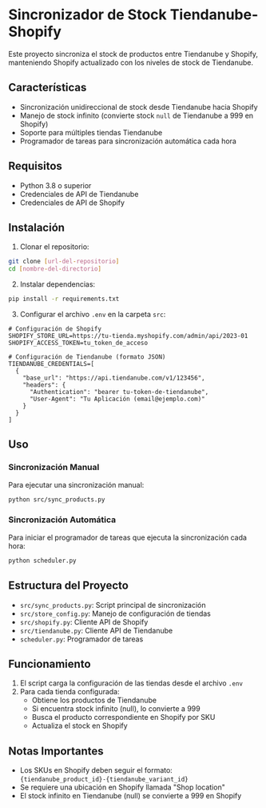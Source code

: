 # Sincronizador de Stock Tiendanube-Shopify

Este proyecto sincroniza el stock de productos entre Tiendanube y Shopify, manteniendo Shopify actualizado con los niveles de stock de Tiendanube.

## Características

- Sincronización unidireccional de stock desde Tiendanube hacia Shopify
- Manejo de stock infinito (convierte stock `null` de Tiendanube a 999 en Shopify)
- Soporte para múltiples tiendas Tiendanube
- Programador de tareas para sincronización automática cada hora

## Requisitos

- Python 3.8 o superior
- Credenciales de API de Tiendanube
- Credenciales de API de Shopify

## Instalación

1. Clonar el repositorio:
```bash
git clone [url-del-repositorio]
cd [nombre-del-directorio]
```

2. Instalar dependencias:
```bash
pip install -r requirements.txt
```

3. Configurar el archivo `.env` en la carpeta `src`:
```env
# Configuración de Shopify
SHOPIFY_STORE_URL=https://tu-tienda.myshopify.com/admin/api/2023-01
SHOPIFY_ACCESS_TOKEN=tu_token_de_acceso

# Configuración de Tiendanube (formato JSON)
TIENDANUBE_CREDENTIALS=[
  {
    "base_url": "https://api.tiendanube.com/v1/123456",
    "headers": {
      "Authentication": "bearer tu-token-de-tiendanube",
      "User-Agent": "Tu Aplicación (email@ejemplo.com)"
    }
  }
]
```

## Uso

### Sincronización Manual

Para ejecutar una sincronización manual:
```bash
python src/sync_products.py
```

### Sincronización Automática

Para iniciar el programador de tareas que ejecuta la sincronización cada hora:
```bash
python scheduler.py
```

## Estructura del Proyecto

- `src/sync_products.py`: Script principal de sincronización
- `src/store_config.py`: Manejo de configuración de tiendas
- `src/shopify.py`: Cliente API de Shopify
- `src/tiendanube.py`: Cliente API de Tiendanube
- `scheduler.py`: Programador de tareas

## Funcionamiento

1. El script carga la configuración de las tiendas desde el archivo `.env`
2. Para cada tienda configurada:
   - Obtiene los productos de Tiendanube
   - Si encuentra stock infinito (null), lo convierte a 999
   - Busca el producto correspondiente en Shopify por SKU
   - Actualiza el stock en Shopify

## Notas Importantes

- Los SKUs en Shopify deben seguir el formato: `{tiendanube_product_id}-{tiendanube_variant_id}`
- Se requiere una ubicación en Shopify llamada "Shop location"
- El stock infinito en Tiendanube (null) se convierte a 999 en Shopify 